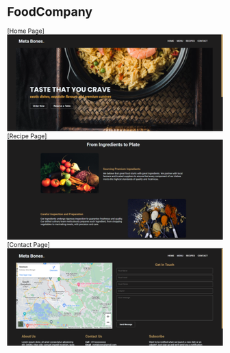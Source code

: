 # FoodCompany
[Home Page]
![HomePage Preview](img/prev1.png)   
[Recipe Page]
![Recipe Page Preview](img/prev2.png)   
[Contact Page]
![Contact Page Preview](img/prev3.png)  
